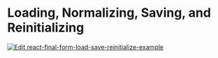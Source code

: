 # Loading, Normalizing, Saving, and Reinitializing

[![Edit react-final-form-load-save-reinitialize-example](https://codesandbox.io/static/img/play-codesandbox.svg)](https://codesandbox.io/s/xr0mvl1904)
